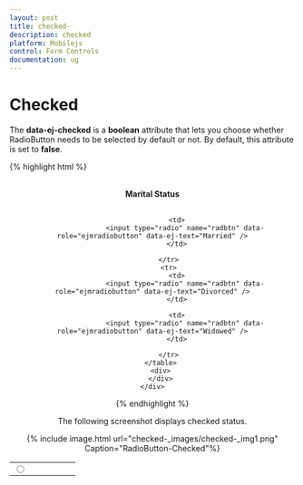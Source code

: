 ```yaml
---
layout: post
title: checked-
description: checked 
platform: Mobilejs
control: Form Controls
documentation: ug
---
```


# Checked 

The **data-ej-checked** is a **boolean** attribute that lets you choose whether RadioButton needs to be selected by default or not. By default, this attribute is set to **false**.

{% highlight html %}


<div align="center">
        <br />
        <div>
            <div>
                <b>Marital Status</b>
            </div>
        </div>
        <br />
        <table border="0" cellpadding="5">
            <tr>
                <td width="100px">
                    <input type="radio" name="radbtn" data-role="ejmradiobutton" data-ej-text="Single" **data-ej-checked="true"/**>
                </td>

                <td>
                    <input type="radio" name="radbtn" data-role="ejmradiobutton" data-ej-text="Married" />
                </td>

            </tr>
            <tr>
                <td>
                    <input type="radio" name="radbtn" data-role="ejmradiobutton" data-ej-text="Divorced" />
                </td>

                <td>
                    <input type="radio" name="radbtn" data-role="ejmradiobutton" data-ej-text="Widowed" />
                </td>

            </tr>
        </table>
        <div>
        </div>
    </div>


{% endhighlight %}



The following screenshot displays checked status.

{% include image.html url="checked-_images/checked-_img1.png" Caption="RadioButton-Checked"%}

